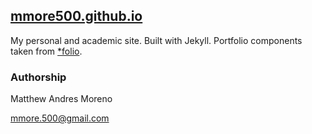 ## [mmore500.github.io](https://mmore500.github.io)

My personal and academic site.
Built with Jekyll.
Portfolio components taken from [*folio](https://github.com/bogoli/-folio).

### Authorship

Matthew Andres Moreno

[mmore.500@gmail.com](mailto:mmore.500@gmail.com)
